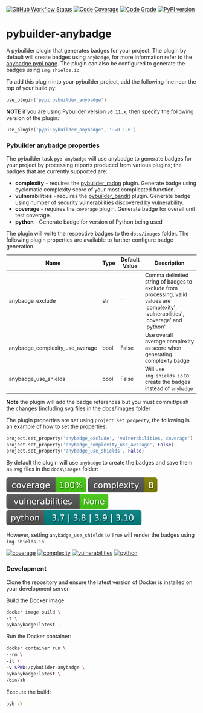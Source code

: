 [![GitHub Workflow Status](https://github.com/soda480/pybuilder-anybadge/workflows/build/badge.svg)](https://github.com/soda480/pybuilder-anybadge/actions)
[![Code Coverage](https://codecov.io/gh/soda480/pybuilder-anybadge/branch/main/graph/badge.svg)](https://codecov.io/gh/soda480/pybuilder-anybadge)
[![Code Grade](https://www.code-inspector.com/project/20103/status/svg)](https://frontend.code-inspector.com/project/20103/dashboard)
[![PyPI version](https://badge.fury.io/py/pybuilder-anybadge.svg)](https://badge.fury.io/py/pybuilder-anybadge)

# pybuilder-anybadge #

A pybuilder plugin that generates badges for your project. The plugin by default will create badges using `anybadge`, for more information refer to the [anybadge pypi page](https://pypi.org/project/anybadge/). The plugin can also be configured to generate the badges using `img.shields.io`.

To add this plugin into your pybuilder project, add the following line near the top of your build.py:
```python
use_plugin('pypi:pybuilder_anybadge')
```

**NOTE** if you are using Pybuilder version `v0.11.x`, then specify the following version of the plugin:
```python
use_plugin('pypi:pybuilder_anybadge', '~=0.1.6')
```

### Pybuilder anybadge properties ###

The pybuilder task `pyb anybadge` will use anybadge to generate badges for your project by processing reports produced from various plugins; the badges that are currently supported are:
- **complexity** - requires the [pybuilder_radon](https://pypi.org/project/pybuilder-radon/) plugin. Generate badge using cyclomatic complexity score of your most complicated function.
- **vulnerabilities** - requires the [pybuilder_bandit](https://pypi.org/project/pybuilder-bandit/) plugin. Generate badge using number of security vulnerabilities discovered by vulnerability.
- **coverage** - requires the `coverage` plugin. Generate badge for overall unit test coverage.
- **python** - Generate badge for version of Python being used

The plugin will write the respective badges to the `docs/images` folder. The following plugin properties are available to further configure badge generation.

Name | Type | Default Value | Description
-- | -- | -- | --
anybadge_exclude | str | '' | Comma delimited string of badges to exclude from processing, valid values are 'complexity', 'vulnerabilities', 'coverage' and 'python'
anybadge_complexity_use_average | bool | False | Use overall average complexity as score when generating complexity badge
anybadge_use_shields | bool | False | Will use `img.shields.io` to create the badges instead of `anybadge`

**Note** the plugin will add the badge references but you must commit/push the changes (including svg files in the docs/images folder

The plugin properties are set using `project.set_property`, the following is an example of how to set the properties:

```Python
project.set_property('anybadge_exclude', 'vulnerabilities, coverage')
project.set_property('anybadge_complexity_use_average', False)
project.set_property('anybadge_use_shields', False)
```

By default the plugin will use `anybadge` to create the badges and save them as svg files in the `docs\images` folder:

![coverage](https://raw.githubusercontent.com/soda480/pybuilder-anybadge/0.1/docs/images/coverage.svg)
![complexity](https://raw.githubusercontent.com/soda480/pybuilder-anybadge/0.1/docs/images/complexity.svg)
![vulnerabilities](https://raw.githubusercontent.com/soda480/pybuilder-anybadge/0.1/docs/images/vulnerabilities.svg)
![python](https://raw.githubusercontent.com/soda480/pybuilder-anybadge/0.1/docs/images/python.svg)

However, setting `anybadge_use_shields` to `True` will render the badges using `img.shields.io`:

[![coverage](https://img.shields.io/badge/coverage-87.8%25-green)](https://pybuilder.io/)
[![complexity](https://img.shields.io/badge/complexity-Stable:%208-olive)](https://radon.readthedocs.io/en/latest/api.html#module-radon.complexity)
[![vulnerabilities](https://img.shields.io/badge/vulnerabilities-None-green)](https://pypi.org/project/bandit/)
[![python](https://img.shields.io/badge/python-3.6-teal)](https://www.python.org/downloads/)

### Development ###

Clone the repository and ensure the latest version of Docker is installed on your development server.

Build the Docker image:
```sh
docker image build \
-t \
pybanybadge:latest .
```

Run the Docker container:
```sh
docker container run \
--rm \
-it \
-v $PWD:/pybuilder-anybadge \
pybanybadge:latest \
/bin/sh
```

Execute the build:
```sh
pyb -X
```